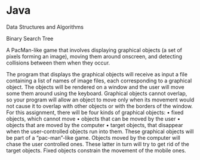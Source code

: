 # Java
Data Structures and Algorithms

Binary Search Tree

A PacMan-like game that involves displaying graphical objects (a set of pixels forming an image), moving them around onscreen, and detecting collisions between them when they occur.

The program that displays the graphical objects will receive as input a file containing a list of names of image files, each corresponding to a graphical object. The objects will be rendered on a window and the user will move some them around using the keyboard. Graphical objects cannot overlap, so your program will allow an object to move only when its movement would not cause it to overlap with other objects or with the borders of the window. For this assignment, there will be four kinds of graphical objects:
• fixed objects, which cannot move
• objects that can be moved by the user
• objects that are moved by the computer
• target objects, that disappear when the user-controlled objects run into them.
These graphical objects will be part of a “pac-man”-like game. Objects moved by the computer will chase the user controlled ones. These latter in turn will try to get rid of the target objects. Fixed objects constrain the movement of the mobile ones.

